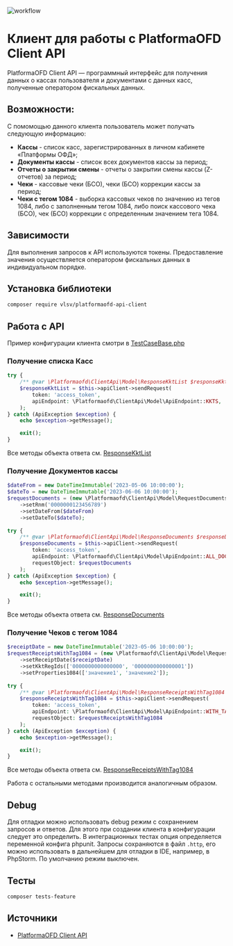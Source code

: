 ![workflow](https://github.com/skodnik/platformaofd-api-client/actions/workflows/main.yml/badge.svg)

# Клиент для работы с PlatformaOFD Client API

PlatformaOFD Client API — программный интерфейс для получения данных о кассах пользователя и документами с данных касс,
полученные оператором фискальных данных.

## Возможности:

С помомощью данного клиента пользователь может получать следующую информацию:

- **Кассы** - список касс, зарегистрированных в личном кабинете «Платформы ОФД»;
- **Документы кассы** - список всех документов кассы за период;
- **Отчеты о закрытии смены** - отчеты о закрытии смены кассы (Z-отчетов) за период;
- **Чеки** - кассовые чеки (БСО), чеки (БСО)  коррекции кассы за период;
- **Чеки с тегом 1084** - выборка кассовых чеков по значению из тегов 1084, либо с заполненным тегом 1084, либо поиск
  кассового чека (БСО), чек (БСО) коррекции с определенным значением тега 1084.

## Зависимости

Для выполнения запросов к API используются токены. Предоставление значения <TOKEN> осуществляется оператором фискальных
данных в индивидуальном порядке.

## Установка библиотеки

```bash
composer require vlsv/platformaofd-api-client
```

## Работа с API

Пример конфигурации клиента смотри в [TestCaseBase.php](tests/TestCaseBase.php)

### Получение списка Касс

```php
try {
    /** @var \Platformaofd\ClientApi\Model\ResponseKktList $responseKktList */
    $responseKktList = $this->apiClient->sendRequest(
        token: 'access_token',
        apiEndpoint: \Platformaofd\ClientApi\Model\ApiEndpoint::KKTS,
    );
} catch (ApiException $exception) {
    echo $exception->getMessage();

    exit();
}
```

Все методы объекта ответа см. [ResponseKktList](src/Model/ResponseKktList.php)

### Получение Документов кассы

```php
$dateFrom = new DateTimeImmutable('2023-05-06 10:00:00');
$dateTo = new DateTimeImmutable('2023-06-06 10:00:00');
$requestDocuments = (new \Platformaofd\ClientApi\Model\RequestDocuments())
    ->setRnm('0000000123456789')
    ->setDateFrom($dateFrom)
    ->setDateTo($dateTo);
    
try {
    /** @var \Platformaofd\ClientApi\Model\ResponseDocuments $responseDocuments */
    $responseDocuments = $this->apiClient->sendRequest(
        token: 'access_token',
        apiEndpoint: \Platformaofd\ClientApi\Model\ApiEndpoint::ALL_DOCUMENTS,
        requestObject: $requestDocuments
    );
} catch (ApiException $exception) {
    echo $exception->getMessage();

    exit();
}
```

Все методы объекта ответа см. [ResponseDocuments](src/Model/ResponseDocuments.php)

### Получение Чеков с тегом 1084

```php
$receiptDate = new DateTimeImmutable('2023-05-06 10:00:00');
$requestReceiptsWithTag1084 = (new \Platformaofd\ClientApi\Model\RequestReceiptsWithTag1084())
    ->setReceiptDate($receiptDate)
    ->setKktRegIds(['0000000000000000', '0000000000000001'])
    ->setProperties1084(['значение1', 'значение2']);
    
try {
    /** @var \Platformaofd\ClientApi\Model\ResponseReceiptsWithTag1084 $responseReceiptsWithTag1084 */
    $responseReceiptsWithTag1084 = $this->apiClient->sendRequest(
        token: 'access_token',
        apiEndpoint: \Platformaofd\ClientApi\Model\ApiEndpoint::WITH_TAG1084,
        requestObject: $requestReceiptsWithTag1084
    );
} catch (ApiException $exception) {
    echo $exception->getMessage();

    exit();
}
```

Все методы объекта ответа см. [ResponseReceiptsWithTag1084](src/Model/ResponseReceiptsWithTag1084.php)

Работа с остальными методами производится аналогичным образом.

## Debug

Для отладки можно использовать debug режим с сохранением запросов и ответов. Для этого при создании клиента в
конфигурации следует это определить. В интеграционных тестах опция определяется переменной конфига phpunit.
Запросы сохраняются в файл `.http`, его можно использовать в дальнейшем для отладки в IDE, например, в PhpStorm.
По умолчанию режим выключен.

## Тесты

```bash
composer tests-feature
```

## Источники

- [PlatformaOFD Client API](https://docs.google.com/document/d/1CxPzFKaBG4Ox7wlSrZoAAiOMGc6lhj4lgpw-zJpEFWM/edit#)
